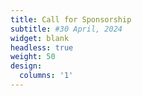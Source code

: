 ```yaml
---
title: Call for Sponsorship
subtitle: #30 April, 2024
widget: blank
headless: true
weight: 50
design:
  columns: '1'
---
```





